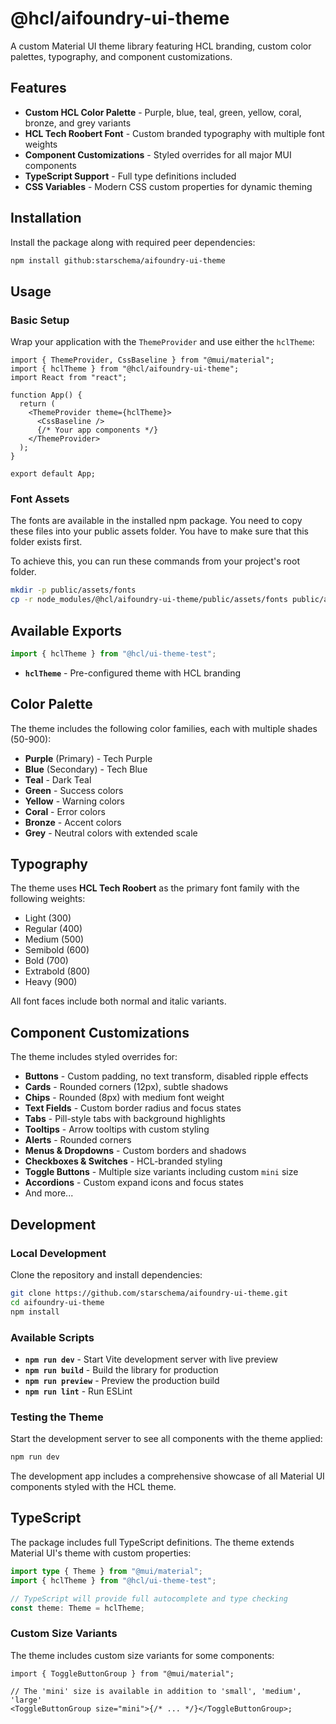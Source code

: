 # @hcl/aifoundry-ui-theme

A custom Material UI theme library featuring HCL branding, custom color palettes, typography, and component customizations.

## Features

- **Custom HCL Color Palette** - Purple, blue, teal, green, yellow, coral, bronze, and grey variants
- **HCL Tech Roobert Font** - Custom branded typography with multiple font weights
- **Component Customizations** - Styled overrides for all major MUI components
- **TypeScript Support** - Full type definitions included
- **CSS Variables** - Modern CSS custom properties for dynamic theming

## Installation

Install the package along with required peer dependencies:

```bash
npm install github:starschema/aifoundry-ui-theme
```

## Usage

### Basic Setup

Wrap your application with the `ThemeProvider` and use either the `hclTheme`:

```tsx
import { ThemeProvider, CssBaseline } from "@mui/material";
import { hclTheme } from "@hcl/aifoundry-ui-theme";
import React from "react";

function App() {
  return (
    <ThemeProvider theme={hclTheme}>
      <CssBaseline />
      {/* Your app components */}
    </ThemeProvider>
  );
}

export default App;
```

### Font Assets

The fonts are available in the installed npm package. You need to copy these files into your public assets folder. You have to make sure that this folder exists first.

To achieve this, you can run these commands from your project's root folder.

```bash
mkdir -p public/assets/fonts
cp -r node_modules/@hcl/aifoundry-ui-theme/public/assets/fonts public/assets
```

## Available Exports

```typescript
import { hclTheme } from "@hcl/ui-theme-test";
```

- **`hclTheme`** - Pre-configured theme with HCL branding

## Color Palette

The theme includes the following color families, each with multiple shades (50-900):

- **Purple** (Primary) - Tech Purple
- **Blue** (Secondary) - Tech Blue
- **Teal** - Dark Teal
- **Green** - Success colors
- **Yellow** - Warning colors
- **Coral** - Error colors
- **Bronze** - Accent colors
- **Grey** - Neutral colors with extended scale

## Typography

The theme uses **HCL Tech Roobert** as the primary font family with the following weights:

- Light (300)
- Regular (400)
- Medium (500)
- Semibold (600)
- Bold (700)
- Extrabold (800)
- Heavy (900)

All font faces include both normal and italic variants.

## Component Customizations

The theme includes styled overrides for:

- **Buttons** - Custom padding, no text transform, disabled ripple effects
- **Cards** - Rounded corners (12px), subtle shadows
- **Chips** - Rounded (8px) with medium font weight
- **Text Fields** - Custom border radius and focus states
- **Tabs** - Pill-style tabs with background highlights
- **Tooltips** - Arrow tooltips with custom styling
- **Alerts** - Rounded corners
- **Menus & Dropdowns** - Custom borders and shadows
- **Checkboxes & Switches** - HCL-branded styling
- **Toggle Buttons** - Multiple size variants including custom `mini` size
- **Accordions** - Custom expand icons and focus states
- And more...

## Development

### Local Development

Clone the repository and install dependencies:

```bash
git clone https://github.com/starschema/aifoundry-ui-theme.git
cd aifoundry-ui-theme
npm install
```

### Available Scripts

- **`npm run dev`** - Start Vite development server with live preview
- **`npm run build`** - Build the library for production
- **`npm run preview`** - Preview the production build
- **`npm run lint`** - Run ESLint

### Testing the Theme

Start the development server to see all components with the theme applied:

```bash
npm run dev
```

The development app includes a comprehensive showcase of all Material UI components styled with the HCL theme.

## TypeScript

The package includes full TypeScript definitions. The theme extends Material UI's theme with custom properties:

```typescript
import type { Theme } from "@mui/material";
import { hclTheme } from "@hcl/ui-theme-test";

// TypeScript will provide full autocomplete and type checking
const theme: Theme = hclTheme;
```

### Custom Size Variants

The theme includes custom size variants for some components:

```tsx
import { ToggleButtonGroup } from "@mui/material";

// The 'mini' size is available in addition to 'small', 'medium', 'large'
<ToggleButtonGroup size="mini">{/* ... */}</ToggleButtonGroup>;
```
